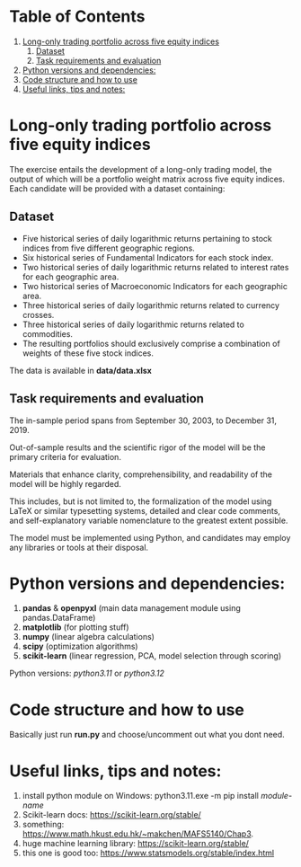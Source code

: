 
# Table of Contents

1.  [Long-only trading portfolio across five equity indices](#org2a27558)
    1.  [Dataset](#org7e77a7e)
    2.  [Task requirements and evaluation](#org5da516d)
2.  [Python versions and dependencies:](#orge298c43)
3.  [Code structure and how to use](#org23aa0d2)
4.  [Useful links, tips and notes:](#org7ddc4c0)


<a id="org2a27558"></a>

# Long-only trading portfolio across five equity indices

The exercise entails the development of a long-only trading model, the output of which will be a portfolio weight matrix across five equity indices.
Each candidate will be provided with a dataset containing:


<a id="org7e77a7e"></a>

## Dataset

-   Five historical series of daily logarithmic returns pertaining to stock indices from five different geographic regions.
-   Six historical series of Fundamental Indicators for each stock index.
-   Two historical series of daily logarithmic returns related to interest rates for each geographic area.
-   Two historical series of Macroeconomic Indicators for each geographic area.
-   Three historical series of daily logarithmic returns related to currency crosses.
-   Three historical series of daily logarithmic returns related to commodities.
-   The resulting portfolios should exclusively comprise a combination of weights of these five stock indices.

The data is available in **data/data.xlsx**


<a id="org5da516d"></a>

## Task requirements and evaluation

The in-sample period spans from September 30, 2003, to December 31, 2019.

Out-of-sample results and the scientific rigor of the model will be the primary criteria for evaluation.

Materials that enhance clarity, comprehensibility, and readability of the model will be highly regarded.

This includes, but is not limited to, the formalization of the model using LaTeX or similar typesetting systems,
detailed and clear code comments, and self-explanatory variable nomenclature to the greatest extent possible.

The model must be implemented using Python, and candidates may employ any libraries or tools at their disposal.


<a id="orge298c43"></a>

# Python versions and dependencies:

1.  **pandas** & **openpyxl** (main data management module using pandas.DataFrame)
2.  **matplotlib** (for plotting stuff)
3.  **numpy** (linear algebra calculations)
4.  **scipy** (optimization algorithms)
5.  **scikit-learn** (linear regression, PCA, model selection through scoring)

Python versions: *python3.11* or *python3.12*


<a id="org23aa0d2"></a>

# Code structure and how to use

Basically just run **run.py** and choose/uncomment out what you dont need.


<a id="org7ddc4c0"></a>

# Useful links, tips and notes:

1.  install python module on Windows: python3.11.exe -m pip install *module-name*
2.  Scikit-learn docs: <https://scikit-learn.org/stable/>
3.  something: <https://www.math.hkust.edu.hk/~makchen/MAFS5140/Chap3>.
4.  huge machine learning library: <https://scikit-learn.org/stable/>
5.  this one is good too: <https://www.statsmodels.org/stable/index.html>

